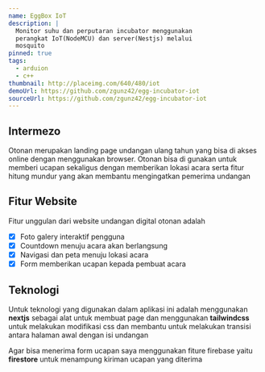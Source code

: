 ```yaml
---
name: EggBox IoT
description: |
  Monitor suhu dan perputaran incubator menggunakan 
  perangkat IoT(NodeMCU) dan server(Nestjs) melalui 
  mosquito
pinned: true
tags:
  - arduion
  - c++
thumbnail: http://placeimg.com/640/480/iot
demoUrl: https://github.com/zgunz42/egg-incubator-iot
sourceUrl: https://github.com/zgunz42/egg-incubator-iot
---
```


## Intermezo

Otonan merupakan landing page undangan ulang tahun yang bisa di akses online dengan menggunakan browser. Otonan bisa di gunakan untuk memberi ucapan sekaligus dengan memberikan lokasi acara serta fitur hitung mundur yang akan membantu mengingatkan pemerima undangan

## Fitur Website

Fitur unggulan dari website undangan digital otonan adalah

- [x] Foto galery interaktif pengguna
- [x] Countdown menuju acara akan berlangsung
- [x] Navigasi dan peta menuju lokasi acara
- [x] Form memberikan ucapan kepada pembuat acara

## Teknologi

Untuk teknologi yang digunakan dalam aplikasi ini adalah menggunakan **nextjs** sebagai alat untuk membuat page dan menggunakan **tailwindcss** untuk melakukan modifikasi css dan membantu untuk melakukan transisi antara halaman awal dengan isi undangan

Agar bisa menerima form ucapan saya menggunakan fiture firebase yaitu **firestore** untuk menampung kiriman ucapan yang diterima

